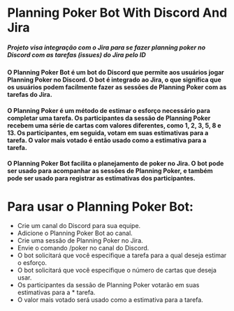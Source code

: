 # Planning Poker Bot With Discord And Jira

##### Projeto visa integração com o Jira para se fazer planning poker no Discord com as tarefas (issues) do Jira pelo ID


#### O Planning Poker Bot é um bot do Discord que permite aos usuários jogar Planning Poker no Discord. O bot é integrado ao Jira, o que significa que os usuários podem facilmente fazer as sessões de Planning Poker com as tarefas do Jira.

#### O Planning Poker é um método de estimar o esforço necessário para completar uma tarefa. Os participantes da sessão de Planning Poker recebem uma série de cartas com valores diferentes, como 1, 2, 3, 5, 8 e 13. Os participantes, em seguida, votam em suas estimativas para a tarefa. O valor mais votado é então usado como a estimativa para a tarefa.

#### O Planning Poker Bot facilita o planejamento de poker no Jira. O bot pode ser usado para acompanhar as sessões de Planning Poker, e também pode ser usado para registrar as estimativas dos participantes.

# Para usar o Planning Poker Bot:

* Crie um canal do Discord para sua equipe.
* Adicione o Planning Poker Bot ao canal.
* Crie uma sessão de Planning Poker no Jira.
* Envie o comando /poker no canal do Discord.
* O bot solicitará que você especifique a tarefa para a qual deseja estimar o esforço.
* O bot solicitará que você especifique o número de cartas que deseja usar.
* Os participantes da sessão de Planning Poker votarão em suas estimativas para a * tarefa.
* O valor mais votado será usado como a estimativa para a tarefa.
